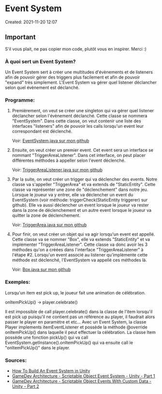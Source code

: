 # Event System
Created: 2021-11-20 12:07
<br>

## Important
S'il vous plait, ne pas copier mon code, plutôt vous en inspirer. Merci :)

### À quoi sert un Event System?
Un Event System sert à créer une multitudes d'évènements et de listeners afin de pouvoir gérer des triggers plus facilement et afin de pouvoir "expand" très simplement. L'Event System va gérer quel listener déclancher selon quel évènement est déclanché.

### Programme:
1. Premièrement, on veut se créer une singleton qui va gérer quel listener déclancher selon l'évènement déclanché. Cette classe se nommera "EventSystem". Dans cette classe, on veut contenir une liste des interfaces "listeners" afin de pouvoir les calls lorsqu'un event leur correspondant est déclenché.
	
	Voir: [EventSystem.java sur mon github](https://github.com/BenocxX/auto-battler-game/blob/master/src/cegepst/game/eventsystem/EventSystem.java)
	
2. Ensuite, on veut créer un premier event. Cet event sera un interface se nommant "TriggerAreaListener". Dans cet interface, on peut placer différentes méthodes à appeller selon l'event déclenché.

	Voir: [TriggerAreaListener.java sur mon github](https://github.com/BenocxX/auto-battler-game/blob/master/src/cegepst/game/eventsystem/TriggerAreaListener.java)
	
3. Par la suite, on veut créer un trigger qui va déclencher des events. Notre classe va s'appeller "TriggerArea" et va extends de "StaticEntity". Cette classe va représenter une zone de "déclenchement" dans notre jeu. Lorsque le joueur va y entrer, elle va déclencher un event du EventSystem (voir méthode: triggerCheck(StaticEntity triggerer) sur github). Elle va aussi déclencher un event lorsque le joueur va rester dans la zone de déclenchement et un autre event lorsque le joueur va quitter la zone de déclenchement.

	Voir: [TriggerArea.java sur mon github](https://github.com/BenocxX/auto-battler-game/blob/master/src/cegepst/game/eventsystem/TriggerArea.java)
	
4. Pour finir, on veut créer un objet qui va agir lorsqu'un event est appellé. Cette classe va se nommer "Box", elle va extends "StaticEntity" et va implémenter "TriggerAreaListener". Cette classe va donc avoir les 3 méthodes qu'on a créées dans l'interface "TriggerAreaListener" à l'étape #2. Lorsqu'un event associé au listener qu'implémente cette méthode est déclenché, l'EventSystem va appellé ces méthodes là.

	Voir: [Box.java sur mon github](https://github.com/BenocxX/auto-battler-game/blob/master/src/cegepst/game/eventsystem/Box.java)

### Exemples:
Lorsqu'un item est pick up, le joueur fait une animation de célébration.

onItemPickUp() -> player.celebrate()

Il est impossible de call player.celebrate() dans la classe de l'item lorsqu'il est pick up puisqu'il ne contient pas un référence au player, il faudrait alors passer le player en paramètre et etc... Avec un Event System, la classe Player implements itemEventListener et possède la méthode @override onItemPickUp() dans laquelle il peut effectuer la célébration. La classe Item possède une fonction pickUp() qui va call EventSystem.getInstance().onItemPickUp() qui va ensuite call le "onItemPickUp()" dans le player.

### Sources:
- [How To Build An Event System in Unity](https://www.youtube.com/watch?v=gx0Lt4tCDE0&t=324s)
- [GameDev Architecture - Scriptable Object Event System - Unity - Part 1](https://www.youtube.com/watch?v=iXNwWpG7EhM&t=703s)
- [GameDev Architecture - Scriptable Object Events With Custom Data - Unity - Part 2](https://www.youtube.com/watch?v=P-U7GPXMtLY&t=166s)